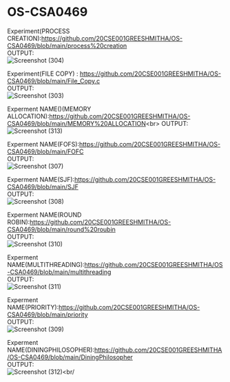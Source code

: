 # OS-CSA0469
Experiment(PROCESS CREATION):https://github.com/20CSE001GREESHMITHA/OS-CSA0469/blob/main/process%20creation<br/> 
OUTPUT:<br/>
![Screenshot (304)](https://user-images.githubusercontent.com/114045813/192699218-5e384fdc-4676-418c-bf3c-451a6f10735d.png)

Experiment(FILE COPY) : https://github.com/20CSE001GREESHMITHA/OS-CSA0469/blob/main/File_Copy.c<br/>
OUTPUT:<br/>
![Screenshot (303)](https://user-images.githubusercontent.com/114045813/192697556-71b33992-af8d-440a-ad39-e84be80df4cd.png)<br/>

Experment NAME()(MEMORY ALLOCATION):https://github.com/20CSE001GREESHMITHA/OS-CSA0469/blob/main/MEMORY%20ALLOCATION<br\>
OUTPUT:<br/>
![Screenshot (313)](https://user-images.githubusercontent.com/114045813/192787409-f0db09bc-ccdf-4ec7-ac60-f46c53de2154.png)<br/>

Experment NAME(FOFS):https://github.com/20CSE001GREESHMITHA/OS-CSA0469/blob/main/FOFC<br/>
OUTPUT:<br/>
![Screenshot (307)](https://user-images.githubusercontent.com/114045813/192787927-7496e490-e58c-4021-8b01-8ec782677527.png)<br/>

Experment NAME(SJF):https://github.com/20CSE001GREESHMITHA/OS-CSA0469/blob/main/SJF<br/>
OUTPUT:<br/>
![Screenshot (308)](https://user-images.githubusercontent.com/114045813/192788103-dd2d4b13-10db-43c6-90a4-f454548e3782.png)<br/>

Experment NAME(ROUND ROBIN):https://github.com/20CSE001GREESHMITHA/OS-CSA0469/blob/main/round%20roubin<br/>
OUTPUT:<br/>
![Screenshot (310)](https://user-images.githubusercontent.com/114045813/192788754-a2aa51f7-9483-4282-a6e8-0baa694db48b.png)<br/>

Experment NAME(MULTITHREADING):https://github.com/20CSE001GREESHMITHA/OS-CSA0469/blob/main/multithreading<br/>
OUTPUT:<br/>
![Screenshot (311)](https://user-images.githubusercontent.com/114045813/192789771-78750d7f-1d45-4888-9e50-04bb3ef6bcea.png)<br/>

Experment NAME(PRIORITY):https://github.com/20CSE001GREESHMITHA/OS-CSA0469/blob/main/priority<br/>
OUTPUT:<br/>
![Screenshot (309)](https://user-images.githubusercontent.com/114045813/192789938-2fd2faa5-5167-491d-b074-c17ae1431afe.png) <br/>

Experment NAME(DININGPHILOSOPHER):https://github.com/20CSE001GREESHMITHA/OS-CSA0469/blob/main/DiningPhilosopher<br/>
OUTPUT:<br/>
![Screenshot (312)](https://user-images.githubusercontent.com/114045813/192790030-aa440cf4-e69f-484d-af80-f02f27d4b808.png)<br/

